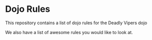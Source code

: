 Dojo Rules
==========

This repository contains a list of dojo rules for the Deadly Vipers dojo

We also have a list of awesome rules you would like to look at.
